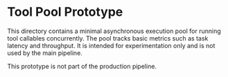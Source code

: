 # Tool Pool Prototype

This directory contains a minimal asynchronous execution pool for running
tool callables concurrently. The pool tracks basic metrics such as task
latency and throughput. It is intended for experimentation only and is not
used by the main pipeline.

This prototype is not part of the production pipeline.
